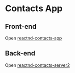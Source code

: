 # Contacts App

## Front-end
Open [reactnd-contacts-app](https://github.com/yukariIm8/reactnd-contacts-app)

## Back-end
Open [reactnd-contacts-server2](https://github.com/yukariIm8/reactnd-contacts-server2)
